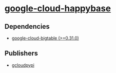 # [google-cloud-happybase](https://pypi.org/project/google-cloud-happybase)

## Dependencies
- [google-cloud-bigtable (>=0.31.0)](packages/g/google-cloud-bigtable.md)



## Publishers
- [gcloudpypi](https://pypi.org/user/gcloudpypi)

